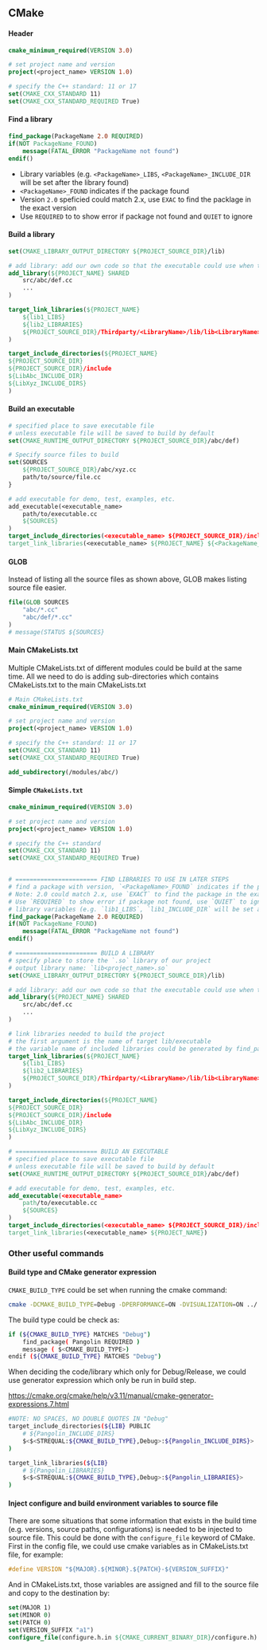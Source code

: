 
## CMake
#### Header
```cmake
cmake_minimum_required(VERSION 3.0)

# set project name and version
project(<project_name> VERSION 1.0)

# specify the C++ standard: 11 or 17
set(CMAKE_CXX_STANDARD 11)
set(CMAKE_CXX_STANDARD_REQUIRED True)
```

#### Find a library
```cmake
find_package(PackageName 2.0 REQUIRED)
if(NOT PackageName_FOUND)
    message(FATAL_ERROR "PackageName not found")
endif()
```
* Library variables (e.g. `<PackageName>_LIBS`, `<PackageName>_INCLUDE_DIR` will be set after the library found)
* `<PackageName>_FOUND` indicates if the package found
* Version `2.0` speficied could match 2.x, use `EXAC` to find the packlage in the exact version
* Use `REQUIRED` to to show error if package not found and `QUIET` to ignore

#### Build a library
```cmake
set(CMAKE_LIBRARY_OUTPUT_DIRECTORY ${PROJECT_SOURCE_DIR}/lib)

# add library: add our own code so that the executable could use when they are compiled
add_library(${PROJECT_NAME} SHARED
    src/abc/def.cc
    ...
)

target_link_libraries(${PROJECT_NAME}
    ${lib1_LIBS}
    ${lib2_LIBRARIES}
    ${PROJECT_SOURCE_DIR}/Thirdparty/<LibraryName>/lib/lib<LibraryName>.so
)

target_include_directories(${PROJECT_NAME}
${PROJECT_SOURCE_DIR}
${PROJECT_SOURCE_DIR}/include
${LibAbc_INCLUDE_DIR}
${LibXyz_INCLUDE_DIRS}
)

```
#### Build an executable
```cmake
# specified place to save executable file
# unless executable file will be saved to build by default
set(CMAKE_RUNTIME_OUTPUT_DIRECTORY ${PROJECT_SOURCE_DIR}/abc/def)

# Specify source files to build
set(SOURCES
    ${PROJECT_SOURCE_DIR}/abc/xyz.cc
    path/to/source/file.cc
}

# add executable for demo, test, examples, etc.
add_executable(<executable_name>
    path/to/executable.cc
    ${SOURCES}
)
target_include_directories(<executable_name> ${PROJECT_SOURCE_DIR}/include)
target_link_libraries(<executable_name> ${PROJECT_NAME} ${<PackageName_LIBS>})
```
#### GLOB
Instead of listing all the source files as shown above, GLOB makes listing source file easier.
```cmake
file(GLOB SOURCES
    "abc/*.cc"
    "abc/def/*.cc"
)
# message(STATUS ${SOURCES}
```

#### Main CMakeLists.txt
Multiple CMakeLists.txt of different modules could be build at the same time. All we need to do is adding sub-directories which contains CMakeLists.txt to the main CMakeLists.txt
```cmake
# Main CMakeLists.txt
cmake_minimum_required(VERSION 3.0)

# set project name and version
project(<project_name> VERSION 1.0)

# specify the C++ standard: 11 or 17
set(CMAKE_CXX_STANDARD 11)
set(CMAKE_CXX_STANDARD_REQUIRED True)

add_subdirectory(/modules/abc/)
```

#### Simple `CMakeLists.txt`

```cmake
cmake_minimum_required(VERSION 3.0)

# set project name and version
project(<project_name> VERSION 1.0)

# specify the C++ standard
set(CMAKE_CXX_STANDARD 11)
set(CMAKE_CXX_STANDARD_REQUIRED True)


# ======================= FIND LIBRARIES TO USE IN LATER STEPS
# find a package with version, `<PackageName>_FOUND` indicates if the package found
# Note: 2.0 could match 2.x, use `EXACT` to find the package in the exact version
# Use `REQUIRED` to show error if package not found, use `QUIET` to ignore
# library variables (e.g. `lib1_LIBS`, `lib1_INCLUDE_DIR` will be set after the library found)
find_package(PackageName 2.0 REQUIRED)
if(NOT PackageName_FOUND)
    message(FATAL_ERROR "PackageName not found")
endif()

# ======================= BUILD A LIBRARY
# specify place to store the `.so` library of our project
# output library name: `lib<project_name>.so`
set(CMAKE_LIBRARY_OUTPUT_DIRECTORY ${PROJECT_SOURCE_DIR}/lib)

# add library: add our own code so that the executable could use when they are compiled
add_library(${PROJECT_NAME} SHARED
    src/abc/def.cc
    ...
)

# link libraries needed to build the project
# the first argument is the name of target lib/executable
# the variable name of included libraries could be generated by find_package or specified if the library is included in the project
target_link_libraries(${PROJECT_NAME}
    ${lib1_LIBS}
    ${lib2_LIBRARIES}
    ${PROJECT_SOURCE_DIR}/Thirdparty/<LibraryName>/lib/lib<LibraryName>.so
)

target_include_directories(${PROJECT_NAME}
${PROJECT_SOURCE_DIR}
${PROJECT_SOURCE_DIR}/include
${LibAbc_INCLUDE_DIR}
${LibXyz_INCLUDE_DIRS}
)

# ======================= BUILD AN EXECUTABLE
# specified place to save executable file
# unless executable file will be saved to build by default
set(CMAKE_RUNTIME_OUTPUT_DIRECTORY ${PROJECT_SOURCE_DIR}/abc/def)

# add executable for demo, test, examples, etc.
add_executable(<executable_name>
    path/to/executable.cc
    ${SOURCES}
)
target_include_directories(<executable_name> ${PROJECT_SOURCE_DIR}/include)
target_link_libraries(<executable_name> ${PROJECT_NAME})

```

### Other useful commands
#### Build type and CMake generator expression
`CMAKE_BUILD_TYPE` could be set when running the cmake command:
```bash
cmake -DCMAKE_BUILD_TYPE=Debug -DPERFORMANCE=ON -DVISUALIZATION=ON ../ 
```
The build type could be check as:
```bash
if (${CMAKE_BUILD_TYPE} MATCHES "Debug")
    find_package( Pangolin REQUIRED )
    message ( $<CMAKE_BUILD_TYPE>)
endif (${CMAKE_BUILD_TYPE} MATCHES "Debug")
```

When deciding the code/library which only for Debug/Release, we could use generator expression which only be run in build step.

https://cmake.org/cmake/help/v3.11/manual/cmake-generator-expressions.7.html

```bash
#NOTE: NO SPACES, NO DOUBLE QUOTES IN "Debug"
target_include_directories(${LIB} PUBLIC
    # ${Pangolin_INCLUDE_DIRS}
    $<$<STREQUAL:${CMAKE_BUILD_TYPE},Debug>:${Pangolin_INCLUDE_DIRS}>
)

target_link_libraries(${LIB}
    # ${Pangolin_LIBRARIES}
    $<$<STREQUAL:${CMAKE_BUILD_TYPE},Debug>:${Pangolin_LIBRARIES}>
)

```

#### Inject configure and build environment variables to source file
There are some situations that some information that exists in the build time (e.g. versions, source paths, configurations) is needed to be injected to source file. This could be done with the `configure_file` keyword of CMake.
First in the config file, we could use cmake variables as in CMakeLists.txt file, for example:
```cpp
#define VERSION "${MAJOR}.${MINOR}.${PATCH}-${VERSION_SUFFIX}"
```
And in CMakeLists.txt, those variables are assigned and fill to the source file and copy to the destination by:

```cmake
set(MAJOR 1)
set(MINOR 0)
set(PATCH 0)
set(VERSION_SUFFIX "a1")
configure_file(configure.h.in ${CMAKE_CURRENT_BINARY_DIR}/configure.h)
```



